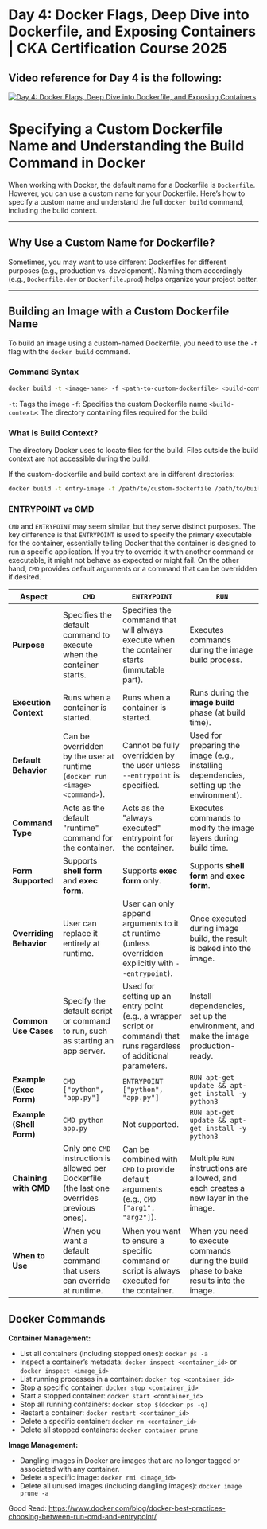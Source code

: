 # Day 4: Docker Flags, Deep Dive into Dockerfile, and Exposing Containers | CKA Certification Course 2025

## Video reference for Day 4 is the following:

[![Day 4: Docker Flags, Deep Dive into Dockerfile, and Exposing Containers](https://img.youtube.com/vi/p8VQmk_zbVo/1.jpg)](https://www.youtube.com/watch?v=p8VQmk_zbVo)

# Specifying a Custom Dockerfile Name and Understanding the Build Command in Docker

When working with Docker, the default name for a Dockerfile is `Dockerfile`. However, you can use a custom name for your Dockerfile. Here’s how to specify a custom name and understand the full `docker build` command, including the build context.

---

## **Why Use a Custom Name for Dockerfile?**
Sometimes, you may want to use different Dockerfiles for different purposes (e.g., production vs. development). Naming them accordingly (e.g., `Dockerfile.dev` or `Dockerfile.prod`) helps organize your project better.

---

## **Building an Image with a Custom Dockerfile Name**

To build an image using a custom-named Dockerfile, you need to use the `-f` flag with the `docker build` command.

### **Command Syntax**
```bash
docker build -t <image-name> -f <path-to-custom-dockerfile> <build-context>
```

`-t`: Tags the image
`-f`: Specifies the custom Dockerfile name
`<build-context>`: The directory containing files required for the build

### What is Build Context?

The directory Docker uses to locate files for the build. Files outside the build context are not accessible during the build.

If the custom-dockerfile and build context are in different directories:

```bash
docker build -t entry-image -f /path/to/custom-dockerfile /path/to/build-context
```


### ENTRYPOINT vs CMD

`CMD` and `ENTRYPOINT` may seem similar, but they serve distinct purposes. The key difference is that `ENTRYPOINT` is used to specify the primary executable for the container, essentially telling Docker that the container is designed to run a specific application. If you try to override it with another command or executable, it might not behave as expected or might fail. On the other hand, `CMD` provides default arguments or a command that can be overridden if desired.

| **Aspect**              | **`CMD`**                                                                                             | **`ENTRYPOINT`**                                                                                  | **`RUN`**                                                                                          |
|--------------------------|-------------------------------------------------------------------------------------------------------|---------------------------------------------------------------------------------------------------|----------------------------------------------------------------------------------------------------|
| **Purpose**             | Specifies the default command to execute when the container starts.                                   | Specifies the command that will always execute when the container starts (immutable part).        | Executes commands during the image build process.                                                  |
| **Execution Context**   | Runs when a container is started.                                                                    | Runs when a container is started.                                                                | Runs during the **image build** phase (at build time).                                              |
| **Default Behavior**    | Can be overridden by the user at runtime (`docker run <image> <command>`).                            | Cannot be fully overridden by the user unless `--entrypoint` is specified.                       | Used for preparing the image (e.g., installing dependencies, setting up the environment).          |
| **Command Type**        | Acts as the default "runtime" command for the container.                                              | Acts as the "always executed" entrypoint for the container.                                       | Executes commands to modify the image layers during build time.                                    |
| **Form Supported**      | Supports **shell form** and **exec form**.                                                           | Supports **exec form** only.                                                                      | Supports **shell form** and **exec form**.                                                         |
| **Overriding Behavior** | User can replace it entirely at runtime.                                                             | User can only append arguments to it at runtime (unless overridden explicitly with `--entrypoint`). | Once executed during image build, the result is baked into the image.                             |
| **Common Use Cases**    | Specify the default script or command to run, such as starting an app server.                        | Used for setting up an entry point (e.g., a wrapper script or command) that runs regardless of additional parameters. | Install dependencies, set up the environment, and make the image production-ready.                |
| **Example (Exec Form)** | `CMD ["python", "app.py"]`                                                                            | `ENTRYPOINT ["python", "app.py"]`                                                                | `RUN apt-get update && apt-get install -y python3`                                                 |
| **Example (Shell Form)**| `CMD python app.py`                                                                                   | Not supported.                                                                                    | `RUN apt-get update && apt-get install -y python3`                                                 |
| **Chaining with CMD**   | Only one `CMD` instruction is allowed per Dockerfile (the last one overrides previous ones).          | Can be combined with `CMD` to provide default arguments (e.g., `CMD ["arg1", "arg2"]`).           | Multiple `RUN` instructions are allowed, and each creates a new layer in the image.               |
| **When to Use**         | When you want a default command that users can override at runtime.                                   | When you want to ensure a specific command or script is always executed for the container.         | When you need to execute commands during the build phase to bake results into the image.           |

## Docker Commands

**Container Management:**

*   List all containers (including stopped ones): `docker ps -a`
*   Inspect a container’s metadata: `docker inspect <container_id>` or `docker inspect <image_id>`
*   List running processes in a container: `docker top <container_id>`
*   Stop a specific container: `docker stop <container_id>`
*   Start a stopped container: `docker start <container_id>`
*   Stop all running containers: `docker stop $(docker ps -q)`
*   Restart a container: `docker restart <container_id>`
*   Delete a specific container: `docker rm <container_id>`
*   Delete all stopped containers: `docker container prune`

**Image Management:**

*   Dangling images in Docker are images that are no longer tagged or associated with any container.
*   Delete a specific image: `docker rmi <image_id>`
*   Delete all unused images (including dangling images): `docker image prune -a`

Good Read: https://www.docker.com/blog/docker-best-practices-choosing-between-run-cmd-and-entrypoint/